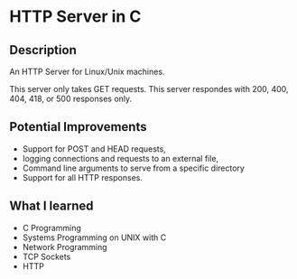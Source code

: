 # HTTP Server in C

## Description
An HTTP Server for Linux/Unix machines.

This server only takes GET requests.
This server respondes with 200, 400, 404, 418, or 500 responses only.


## Potential Improvements
- Support for POST and HEAD requests,
- logging connections and requests to an external file,
- Command line arguments to serve from a specific directory
- Support for all HTTP responses.


## What I learned
- C Programming
- Systems Programming on UNIX with C
- Network Programming
- TCP Sockets
- HTTP